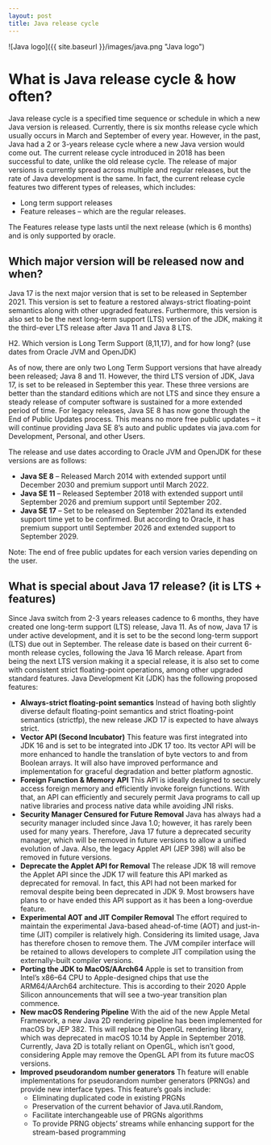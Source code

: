 ```yaml
---
layout: post
title: Java release cycle
---
```

![Java logo]({{ site.baseurl }}/images/java.png "Java logo")
# What is Java release cycle & how often?

Java release cycle is a specified time sequence or schedule in which a new Java version is released. Currently, there is six months release cycle which usually occurs in March and September of every year. However, in the past, Java had a 2 or 3-years release cycle where a new Java version would come out. The current release cycle introduced in 2018 has been successful to date, unlike the old release cycle.
The release of major versions is currently spread across multiple and regular releases, but the rate of Java development is the same. In fact, the current release cycle features two different types of releases, which includes:

 * Long term support releases
 * Feature releases – which are the regular releases.

The Features release type lasts until the next release (which is 6 months) and is only supported by oracle.

## Which major version will be released now and when?

Java 17 is the next major version that is set to be released in September 2021. This version is set to feature a restored always-strict floating-point semantics along with other upgraded features. Furthermore, this version is also set to be the next long-term support (LTS) version of the JDK, making it the third-ever LTS release after Java 11 and Java 8 LTS.

H2. Which version is Long Term Support (8,11,17), and for how long? (use dates from Oracle JVM and OpenJDK)

As of now, there are only two Long Term Support versions that have already been released; Java 8 and 11. However, the third LTS version of JDK, Java 17, is set to be released in September this year. These three versions are better than the standard editions which are not LTS and since they ensure a steady release of computer software is sustained for a more extended period of time. For legacy releases, Java SE 8 has now gone through the End of Public Updates process. This means no more free public updates – it will continue providing Java SE 8’s auto and public updates via java.com for Development, Personal, and other Users.

The release and use dates according to Oracle JVM and OpenJDK for these versions are as follows:
 * **Java SE 8** – Released March 2014 with extended support until December 2030 and premium support until March 2022.
 * **Java SE 11** – Released September 2018 with extended support until September 2026 and premium support until September 202.
 * **Java SE 17** – Set to be released on September 2021and its extended support time yet to be confirmed. But according to Oracle, it has premium support until September 2026 and extended support to September 2029.

Note: The end of free public updates for each version varies depending on the user.

## What is special about Java 17 release? (it is LTS + features)

Since Java switch from 2-3 years releases cadence to 6 months, they have created one long-term support (LTS) release, Java 11. As of now, Java 17 is under active development, and it is set to be the second long-term support (LTS) due out in September. 
The release date is based on their current 6-month release cycles, following the Java 16 March release. Apart from being the next LTS version making it a special release, it is also set to come with consistent strict floating-point operations, among other upgraded standard features. 
Java Development Kit (JDK) has the following proposed features:

 * **Always-strict floating-point semantics**
Instead of having both slightly diverse default floating-point semantics and strict floating-point semantics (strictfp), the new release JKD 17 is expected to have always strict.
 * **Vector API (Second Incubator)**
This feature was first integrated into JDK 16 and is set to be integrated into JDK 17 too. Its vector API will be more enhanced to handle the translation of byte vectors to and from Boolean arrays. It will also have improved performance and implementation for graceful degradation and better platform agnostic.
 * **Foreign Function & Memory API**
This API is ideally designed to securely access foreign memory and efficiently invoke foreign functions. With that, an API can efficiently and securely permit Java programs to call up native libraries and process native data while avoiding JNI risks. 
 * **Security Manager Censured for Future Removal**
Java has always had a security manager included since Java 1.0; however, it has rarely been used for many years. Therefore, Java 17 future a deprecated security manager, which will be removed in future versions to allow a unified evolution of Java.  Also, the legacy Applet API (JEP 398) will also be removed in future versions.
 * **Deprecate the Applet API for Removal**
The release JDK 18 will remove the Applet API since the JDK 17 will feature this API marked as deprecated for removal. In fact, this API had not been marked for removal despite being been deprecated in JDK 9. 
Most browsers have plans to or have ended this API support as it has been a long-overdue feature.  
 * **Experimental AOT and JIT Compiler Removal**
The effort required to maintain the experimental Java-based ahead-of-time (AOT) and just-in-time (JIT) compiler is relatively high. Considering its limited usage, Java has therefore chosen to remove them. The JVM compiler interface will be retained to allows developers to complete JIT compilation using the externally-built compiler versions.
 * **Porting the JDK to MacOS/AArch64**
Apple is set to transition from Intel’s x86–64 CPU to Apple-designed chips that use the ARM64/AArch64 architecture. This is according to their 2020 Apple Silicon announcements that will see a two-year transition plan commence. 
 * **New macOS Rendering Pipeline**
With the aid of the new Apple Metal Framework, a new Java 2D rendering pipeline has been implemented for macOS by JEP 382. This will replace the OpenGL rendering library, which was deprecated in macOS 10.14 by Apple in September 2018. 
Currently, Java 2D is totally reliant on OpenGL, which isn’t good, considering Apple may remove the OpenGL API from its future macOS versions.  
 * **Improved pseudorandom number generators**
Th feature will enable implementations for pseudorandom number generators (PRNGs) and provide new interface types. This feature’s goals include:
    * Eliminating duplicated code in existing PRGNs 
    * Preservation of the current behavior of Java.util.Random, 
    * Facilitate interchangeable use of PRGNs algorithms
    * To provide PRNG objects’ streams while enhancing support for the stream-based programming
